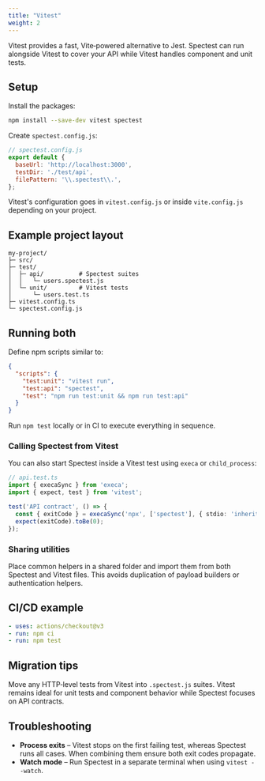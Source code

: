 ```yaml
---
title: "Vitest"
weight: 2
---
```


Vitest provides a fast, Vite‑powered alternative to Jest. Spectest can run alongside Vitest to cover your API while Vitest handles component and unit tests.

## Setup

Install the packages:

```bash
npm install --save-dev vitest spectest
```

Create `spectest.config.js`:

```js
// spectest.config.js
export default {
  baseUrl: 'http://localhost:3000',
  testDir: './test/api',
  filePattern: '\\.spectest\\.',
};
```

Vitest's configuration goes in `vitest.config.js` or inside `vite.config.js` depending on your project.

## Example project layout

```text
my-project/
├─ src/
├─ test/
│  ├─ api/          # Spectest suites
│  │   └─ users.spectest.js
│  └─ unit/         # Vitest tests
│      └─ users.test.ts
├─ vitest.config.ts
└─ spectest.config.js
```

## Running both

Define npm scripts similar to:

```json
{
  "scripts": {
    "test:unit": "vitest run",
    "test:api": "spectest",
    "test": "npm run test:unit && npm run test:api"
  }
}
```

Run `npm test` locally or in CI to execute everything in sequence.

### Calling Spectest from Vitest

You can also start Spectest inside a Vitest test using `execa` or `child_process`:

```ts
// api.test.ts
import { execaSync } from 'execa';
import { expect, test } from 'vitest';

test('API contract', () => {
  const { exitCode } = execaSync('npx', ['spectest'], { stdio: 'inherit' });
  expect(exitCode).toBe(0);
});
```

### Sharing utilities

Place common helpers in a shared folder and import them from both Spectest and Vitest files. This avoids duplication of payload builders or authentication helpers.

## CI/CD example

```yaml
- uses: actions/checkout@v3
- run: npm ci
- run: npm test
```

## Migration tips

Move any HTTP‑level tests from Vitest into `.spectest.js` suites. Vitest remains ideal for unit tests and component behavior while Spectest focuses on API contracts.

## Troubleshooting

- **Process exits** – Vitest stops on the first failing test, whereas Spectest runs all cases. When combining them ensure both exit codes propagate.
- **Watch mode** – Run Spectest in a separate terminal when using `vitest --watch`.

